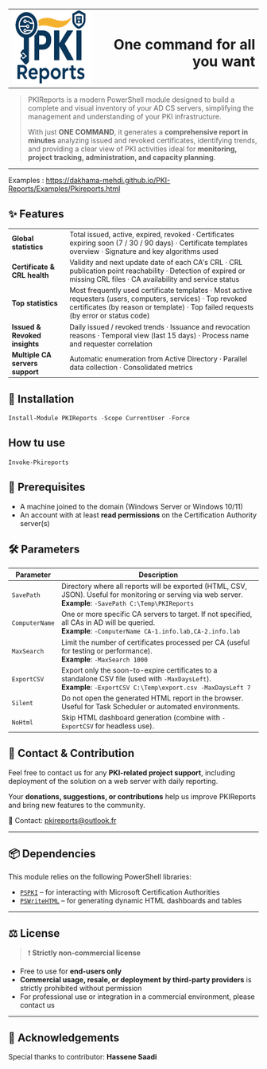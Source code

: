 <table style="width:100%;">
<tr>
<td style="vertical-align: middle;">
<img src="https://raw.githubusercontent.com/dakhama-mehdi/PKI-Reports/main/Logo/Logo_PKI.png" alt="PKIReports" width="250" height="150">
</td>
<td align="right" style="vertical-align: middle;">
<h1>One command for all you want</h1>
</td>
</tr>
</table>

> PKIReports is a modern PowerShell module designed to build a complete and visual inventory of your AD CS servers, simplifying the management and understanding of your PKI infrastructure.  
>  
> With just **ONE COMMAND**, it generates a **comprehensive report in minutes** analyzing issued and revoked certificates, identifying trends, and providing a clear view of PKI activities  ideal for **monitoring, project tracking, administration, and capacity planning**.


---
Examples : https://dakhama-mehdi.github.io/PKI-Reports/Examples/Pkireports.html

## ✨ Features

| | |
|-----------|----------|
| **Global statistics** | Total issued, active, expired, revoked · Certificates expiring soon (7 / 30 / 90 days) · Certificate templates overview · Signature and key algorithms used |
| **Certificate & CRL health** | Validity and next update date of each CA's CRL · CRL publication point reachability · Detection of expired or missing CRL files · CA availability and service status |
| **Top statistics** | Most frequently used certificate templates · Most active requesters (users, computers, services) · Top revoked certificates (by reason or template) · Top failed requests (by error or status code) |
| **Issued & Revoked insights** | Daily issued / revoked trends · Issuance and revocation reasons · Temporal view (last 15 days) · Process name and requester correlation |
| **Multiple CA servers support** | Automatic enumeration from Active Directory · Parallel data collection · Consolidated metrics |

## 🚀 Installation

```powershell
Install-Module PKIReports -Scope CurrentUser -Force
````
## How tu use 

```powershell
Invoke-Pkireports
````

## 🧱 Prerequisites

- A machine joined to the domain (Windows Server or Windows 10/11)
- An account with at least **read permissions** on the Certification Authority server(s)

## 🛠️ Parameters

| Parameter      | Description |
|----------------|-------------|
| `SavePath`    | Directory where all reports will be exported (HTML, CSV, JSON). Useful for monitoring or serving via web server. **Example**: `-SavePath C:\Temp\PKIReports` |
| `ComputerName`| One or more specific CA servers to target. If not specified, all CAs in AD will be queried.<br>**Example**: `-ComputerName CA-1.info.lab,CA-2.info.lab` |
| `MaxSearch`   | Limit the number of certificates processed per CA (useful for testing or performance).<br>**Example**: `-MaxSearch 1000` |
| `ExportCSV`   | Export only the soon-to-expire certificates to a standalone CSV file (used with `-MaxDaysLeft`).<br>**Example**: `-ExportCSV C:\Temp\export.csv -MaxDaysLeft 7` |
| `Silent`      | Do not open the generated HTML report in the browser. Useful for Task Scheduler or automated environments. |
| `NoHtml`      | Skip HTML dashboard generation (combine with `-ExportCSV` for headless use). |

## 🤝 Contact & Contribution

Feel free to contact us for any **PKI-related project support**, including deployment of the solution on a web server with daily reporting.

Your **donations, suggestions, or contributions** help us improve PKIReports and bring new features to the community.

📧 Contact: [pkireports@outlook.fr](mailto:pkireports@outlook.fr)

---

## 📦 Dependencies

This module relies on the following PowerShell libraries:

- [`PSPKI`](https://github.com/PKISolutions/PSPKI) – for interacting with Microsoft Certification Authorities
- [`PSWriteHTML`](https://github.com/EvotecIT/PSWriteHTML) – for generating dynamic HTML dashboards and tables

---

## ⚖️ License

> ❗ **Strictly non-commercial license**

- Free to use for **end-users only**  
- **Commercial usage, resale, or deployment by third-party providers** is strictly prohibited without permission  
- For professional use or integration in a commercial environment, please contact us

---

## 🙏 Acknowledgements

Special thanks to contributor: **Hassene Saadi**


